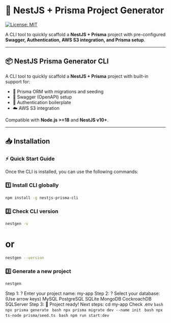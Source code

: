 # 🚀 NestJS + Prisma Project Generator

[![License: MIT](https://img.shields.io/badge/License-MIT-yellow.svg)](#license)

A CLI tool to quickly scaffold a **NestJS + Prisma** project with pre-configured **Swagger, Authentication, AWS S3 integration, and Prisma setup**.

---

## 📦 NestJS Prisma Generator CLI

A CLI tool to quickly scaffold a **NestJS + Prisma** project with built-in support for:

- 🔧 Prisma ORM with migrations and seeding
- 📖 Swagger (OpenAPI) setup
- 🔑 Authentication boilerplate
- ☁️ AWS S3 integration

Compatible with **Node.js >=18** and **NestJS v10+**.

---

## 📥 Installation

### ⚡ Quick Start Guide

Once the CLI is installed, you can use the following commands:

### 1️⃣ Install CLI globally

```bash
npm install -g nestjs-prisma-cli
```


### 2️⃣ Check CLI version

```bash
nestgen -v
```
# or
```bash
nestgen --version
```


### 3️⃣ Generate a new project
```bash
nestgen
```

Step 1: ? Enter your project name: my-app
Step 2: ? Select your database: (Use arrow keys)
        MySQL
        PostgreSQL
        SQLite
        MongoDB
        CockroachDB
        SQLServer
Step 3: 🎉 Project ready! Next steps:
        cd my-app
        Check .env
        ```bash
        npx prisma generate
        ```
        ```bash
        npx prisma migrate dev --name init
        ```
        ```bash
        npx ts-node prisma/seed.ts
        ```
        ```bash
        npm run start:dev
        ```

